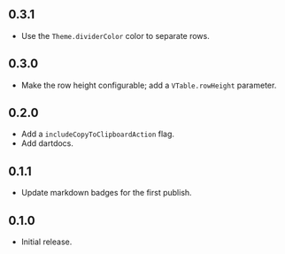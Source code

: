 ## 0.3.1

* Use the `Theme.dividerColor` color to separate rows.

## 0.3.0

* Make the row height configurable; add a `VTable.rowHeight` parameter.

## 0.2.0

* Add a `includeCopyToClipboardAction` flag.
* Add dartdocs.

## 0.1.1

* Update markdown badges for the first publish.

## 0.1.0

* Initial release.
